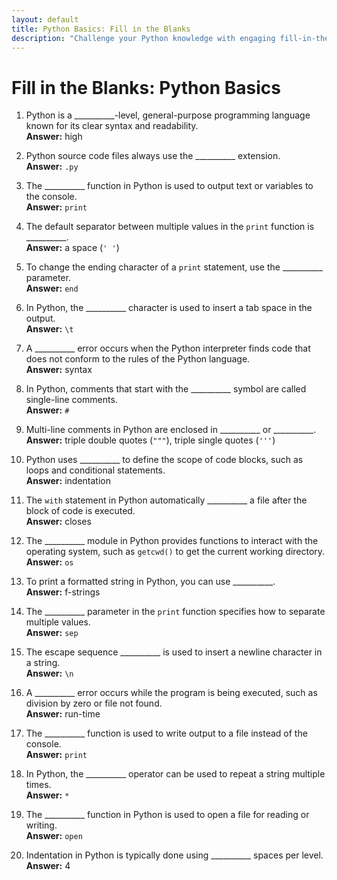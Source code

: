 ```yaml
---
layout: default
title: Python Basics: Fill in the Blanks
description: "Challenge your Python knowledge with engaging fill-in-the-blank exercises on basic concepts. Ideal for beginners to practice and solidify their understanding."
---
```


# Fill in the Blanks: Python Basics

1. Python is a __________-level, general-purpose programming language known for its clear syntax and readability.  
   **Answer:** high  

2. Python source code files always use the __________ extension.  
   **Answer:** `.py`  

3. The __________ function in Python is used to output text or variables to the console.  
   **Answer:** `print`  

4. The default separator between multiple values in the `print` function is __________.  
   **Answer:** a space (`' '`)  

5. To change the ending character of a `print` statement, use the __________ parameter.  
   **Answer:** `end`  

6. In Python, the __________ character is used to insert a tab space in the output.  
   **Answer:** `\t`  

7. A __________ error occurs when the Python interpreter finds code that does not conform to the rules of the Python language.  
   **Answer:** syntax  

8. In Python, comments that start with the __________ symbol are called single-line comments.  
   **Answer:** `#`  

9. Multi-line comments in Python are enclosed in __________ or __________.  
   **Answer:** triple double quotes (`"""`), triple single quotes (`'''`)  

10. Python uses __________ to define the scope of code blocks, such as loops and conditional statements.  
    **Answer:** indentation  

11. The `with` statement in Python automatically __________ a file after the block of code is executed.  
    **Answer:** closes  

12. The __________ module in Python provides functions to interact with the operating system, such as `getcwd()` to get the current working directory.  
    **Answer:** `os`  

13. To print a formatted string in Python, you can use __________.  
    **Answer:** f-strings  

14. The __________ parameter in the `print` function specifies how to separate multiple values.  
    **Answer:** `sep`  

15. The escape sequence __________ is used to insert a newline character in a string.  
    **Answer:** `\n`  

16. A __________ error occurs while the program is being executed, such as division by zero or file not found.  
    **Answer:** run-time  

17. The __________ function is used to write output to a file instead of the console.  
    **Answer:** `print`  

18. In Python, the __________ operator can be used to repeat a string multiple times.  
    **Answer:** `*`  

19. The __________ function in Python is used to open a file for reading or writing.  
    **Answer:** `open`  

20. Indentation in Python is typically done using __________ spaces per level.  
    **Answer:** 4  

<script async src="https://pagead2.googlesyndication.com/pagead/js/adsbygoogle.js?client=ca-pub-1602443888929206"
     crossorigin="anonymous"></script>
<ins class="adsbygoogle"
     style="display:block"
     data-ad-format="autorelaxed"
     data-ad-client="ca-pub-1602443888929206"
     data-ad-slot="7879511511"></ins>
<script>
     (adsbygoogle = window.adsbygoogle || []).push({});
</script>
